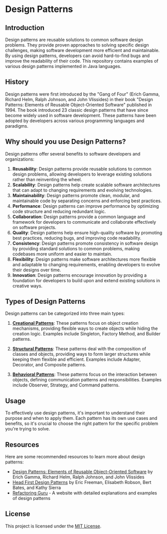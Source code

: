 # Design Patterns

## Introduction

Design patterns are reusable solutions to common software design problems. They provide proven approaches to solving specific design challenges, making software development more efficient and maintainable. By using design patterns, developers can avoid hard-to-find bugs and improve the readability of their code. This repository contains examples of various design patterns implemented in Java languages.

## History

Design patterns were first introduced by the "Gang of Four" (Erich Gamma, Richard Helm, Ralph Johnson, and John Vlissides) in their book "Design Patterns: Elements of Reusable Object-Oriented Software" published in 1994. The book introduced 23 classic design patterns that have since become widely used in software development. These patterns have been adopted by developers across various programming languages and paradigms.

## Why should you use Design Patterns?

Design patterns offer several benefits to software developers and organizations:

1. **Reusability**: Design patterns provide reusable solutions to common design problems, allowing developers to leverage existing solutions rather than reinventing the wheel.
2. **Scalability**: Design patterns help create scalable software architectures that can adapt to changing requirements and evolving technologies.
3. **Maintainability**: Design patterns promote clean, modular, and maintainable code by separating concerns and enforcing best practices.
4. **Performance**: Design patterns can improve performance by optimizing code structure and reducing redundant logic.
5. **Collaboration**: Design patterns provide a common language and framework for developers to communicate and collaborate effectively on software projects.
6. **Quality**: Design patterns help ensure high-quality software by promoting best practices, reducing bugs, and improving code readability.
7. **Consistency**: Design patterns promote consistency in software design by providing standard solutions to common problems, making codebases more uniform and easier to maintain.
8. **Flexibility**: Design patterns make software architectures more flexible and adaptable to changing requirements, enabling developers to evolve their designs over time.
9. **Innovation**: Design patterns encourage innovation by providing a foundation for developers to build upon and extend existing solutions in creative ways.

## Types of Design Patterns

Design patterns can be categorized into three main types:

1. [**Creational Patterns**](./creational): These patterns focus on object creation mechanisms, providing flexible ways to create objects while hiding the creation logic. Examples include Singleton, Factory Method, and Builder patterns.

2. [**Structural Patterns**](./structural): These patterns deal with the composition of classes and objects, providing ways to form larger structures while keeping them flexible and efficient. Examples include Adapter, Decorator, and Composite patterns.

3. [**Behavioral Patterns**](./behavioural): These patterns focus on the interaction between objects, defining communication patterns and responsibilities. Examples include Observer, Strategy, and Command patterns.

## Usage

To effectively use design patterns, it's important to understand their purpose and when to apply them. Each pattern has its own use cases and benefits, so it's crucial to choose the right pattern for the specific problem you're trying to solve.

## Resources

Here are some recommended resources to learn more about design patterns:

- [Design Patterns: Elements of Reusable Object-Oriented Software](https://www.amazon.com/Design-Patterns-Elements-Reusable-Object-Oriented/dp/0201633612) by Erich Gamma, Richard Helm, Ralph Johnson, and John Vlissides
- [Head First Design Patterns](https://www.amazon.com/Head-First-Design-Patterns-Brain-Friendly/dp/0596007124) by Eric Freeman, Elisabeth Robson, Bert Bates, and Kathy Sierra
- [Refactoring Guru](https://refactoring.guru/design-patterns) - A website with detailed explanations and examples of design patterns

## License

This project is licensed under the [MIT License](LICENSE).

